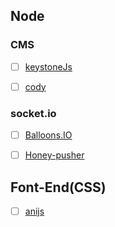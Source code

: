
## Node


### CMS

 - [ ] [keystoneJs](http://keystonejs.com/)
 - [ ] [cody](http://howest.cody-cms.org/en/)


### socket.io 

- [ ] [Balloons.IO](https://github.com/gravityonmars/Balloons.IO)
- [ ] [Honey-pusher](https://github.com/xydudu/Honey-pusher)





## Font-End(CSS)

- [ ] [anijs](https://github.com/anijs/anijs)



